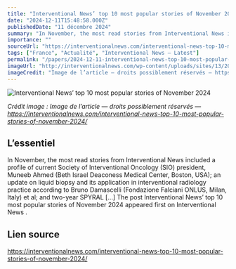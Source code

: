 ```yaml
---
title: "Interventional News’ top 10 most popular stories of November 2024"
date: "2024-12-11T15:48:58.000Z"
publishedDate: "11 décembre 2024"
summary: "In November, the most read stories from Interventional News included a profile of current Society of Interventional Oncology (SIO) president, Muneeb Ahmed (Beth Israel Deaconess Medical Center, Boston, USA); an update on liquid biopsy and its application in interventional radiology practice according to Bruno Damascelli (Fondazione Falciani ONLUS, Milan, Italy) et al; and two-year SPYRAL [&#8230;] The post Interventional News’ top 10 most popular stories of November 2024 appeared first on Interventional News ."
importance: ""
sourceUrl: "https://interventionalnews.com/interventional-news-top-10-most-popular-stories-of-november-2024/"
tags: ["France", "Actualité", "Interventional News — Latest"]
permalink: "/papers/2024-12-11-interventional-news-top-10-most-popular-stories-of-november-2024"
imageUrl: "http://interventionalnews.com/wp-content/uploads/sites/13/2024/12/Top_10_we_graphic_2023_v1-scaled.jpg"
imageCredit: "Image de l’article — droits possiblement réservés — https://interventionalnews.com/interventional-news-top-10-most-popular-stories-of-november-2024/"
---
```


![Interventional News’ top 10 most popular stories of November 2024](http://interventionalnews.com/wp-content/uploads/sites/13/2024/12/Top_10_we_graphic_2023_v1-scaled.jpg)

*Crédit image : Image de l’article — droits possiblement réservés — https://interventionalnews.com/interventional-news-top-10-most-popular-stories-of-november-2024/*

## L’essentiel

In November, the most read stories from Interventional News included a profile of current Society of Interventional Oncology (SIO) president, Muneeb Ahmed (Beth Israel Deaconess Medical Center, Boston, USA); an update on liquid biopsy and its application in interventional radiology practice according to Bruno Damascelli (Fondazione Falciani ONLUS, Milan, Italy) et al; and two-year SPYRAL [&#8230;] The post Interventional News’ top 10 most popular stories of November 2024 appeared first on Interventional News .

## Lien source

https://interventionalnews.com/interventional-news-top-10-most-popular-stories-of-november-2024/
